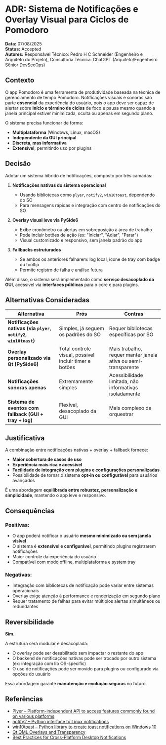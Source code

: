 # ADR: Sistema de Notificações e Overlay Visual para Ciclos de Pomodoro

**Data:** 07/08/2025<br />
**Status:** Accepted<br />
**Autores:** Responsável Técnico: Pedro H C Schneider (Engenheiro e Arquiteto do Projeto), Consultoria Técnica: ChatGPT (Arquiteto/Engenheiro Sênior DevSecOps)

## Contexto

O app Pomodoro é uma ferramenta de produtividade baseada na técnica de gerenciamento de tempo Pomodoro. Notificações visuais e sonoras são parte **essencial** da experiência do usuário, pois o app deve ser capaz de alertar sobre **início e término de ciclos** de foco e pausa mesmo quando a janela principal estiver minimizada, oculta ou apenas em segundo plano.

O sistema precisa funcionar de forma:

- **Multiplataforma** (Windows, Linux, macOS)
- **Independente da GUI principal**
- **Discreta, mas informativa**
- **Extensível**, permitindo uso por plugins

## Decisão

Adotar um sistema híbrido de notificações, composto por três camadas:

1. **Notificações nativas do sistema operacional**
   - Usando bibliotecas como `plyer`, `notify2`, `win10toast`, dependendo do SO
   - Para mensagens rápidas e integração com centro de notificações do SO

2. **Overlay visual leve via PySide6**
   - Exibe cronômetro ou alertas em sobreposição à área de trabalho
   - Pode incluir botões de ação (ex: "Iniciar", "Adiar", "Parar")
   - Visual customizado e responsivo, sem janela padrão do app

3. **Fallbacks estruturados**
   - Se ambos os anteriores falharem: log local, ícone de tray com badge ou tooltip
   - Permite registro de falha e análise futura

Além disso, o sistema será implementado como **serviço desacoplado da GUI**, acessível via **interfaces públicas** para o core e para plugins.

## Alternativas Consideradas

| Alternativa                                                     | Prós                                                   | Contras                                                        |
| --------------------------------------------------------------- | ------------------------------------------------------ | -------------------------------------------------------------- |
| **Notificações nativas (via `plyer`, `notify2`, `win10toast`)** | Simples, já seguem os padrões do SO                    | Requer bibliotecas específicas por SO                          |
| **Overlay personalizado via Qt (PySide6)**                      | Total controle visual, possível incluir timer e botões | Mais trabalho, requer manter janela ativa ou semi-transparente |
| **Notificações sonoras apenas**                                 | Extremamente simples                                   | Acessibilidade limitada, não informativas isoladamente         |
| **Sistema de eventos com fallback (GUI + tray + log)**          | Flexível, desacoplado da GUI                           | Mais complexo de orquestrar                                    |

## Justificativa

A combinação entre notificações nativas + overlay + fallback fornece:

- **Maior cobertura de casos de uso**
- **Experiência mais rica e acessível**
- **Facilidade de integração com plugins e configurações personalizadas**
- Possibilidade de tornar o sistema **opt-in ou configurável** para usuários avançados

É uma abordagem **equilibrada entre robustez, personalização e simplicidade**, mantendo o app leve e responsivo.

## Consequências

### Positivas:
- O app poderá notificar o usuário **mesmo minimizado ou sem janela visível**
- O sistema é **extensível e configurável**, permitindo plugins registrarem notificações
- Maior controle da experiência do usuário
- Compatível com modo offline, multiplataforma e system tray

### Negativas:
- Integração com bibliotecas de notificação pode variar entre sistemas operacionais
- Overlay exige atenção à performance e renderização em segundo plano
- Requer tratamento de falhas para evitar múltiplos alertas simultâneos ou redundantes

## Reversibilidade

**Sim.**

A estrutura será modular e desacoplada:

- O overlay pode ser desabilitado sem impactar o restante do app
- O backend de notificações nativas pode ser trocado por outro sistema (ex: integração com lib OS-specific)
- O uso de notificações pode ser movido para plugins ou configurado via opções do usuário

Essa abordagem garante **manutenção e evolução seguras** no futuro.

## Referências

- [Plyer – Platform-independent API to access features commonly found on various platforms](https://plyer.readthedocs.io/en/latest/)
- [notify2 – Python interface to Linux notifications](https://pypi.org/project/notify2/)
- [win10toast – Python library to create toast notifications on Windows 10](https://pypi.org/project/win10toast/)
- [Qt QML Overlays and Transparency](https://doc.qt.io/qt-6/qml-qtquick-window-window.html#opacity-prop)
- [Best Practices for Cross-Platform Desktop Notifications](https://developer.mozilla.org/en-US/docs/Web/API/notification)
